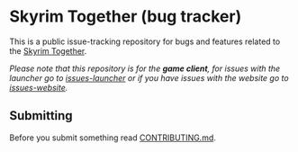 # Skyrim Together (bug tracker)

This is a public issue-tracking repository for bugs and features related to the [Skyrim Together](https://skyrim-together.com/).

*Please note that this repository is for the ***game client***, for issues with the launcher go to [issues-launcher](https://github.com/SkyrimTogether/issues-launcher/) or if you have issues with the website go to [issues-website](https://github.com/SkyrimTogether/issues-website/).*

## Submitting

Before you submit something read [CONTRIBUTING.md](CONTRIBUTING.md).
